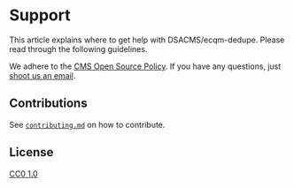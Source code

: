 # Support

This article explains where to get help with DSACMS/ecqm-dedupe.
Please read through the following guidelines.

We adhere to the [CMS Open Source
Policy](https://github.com/CMSGov/cms-open-source-policy). If you have any
questions, just [shoot us an email](mailto:opensource@cms.hhs.gov).

<!-- TODO: Fill out where to get support -->
## Contributions

See [`contributing.md`][contributing] on how to contribute.


## License

[CC0 1.0][license]

<!-- Definitions -->

[license]: https://creativecommons.org/publicdomain/zero/1.0/legalcode

[contributing]: CONTRIBUTING.md
